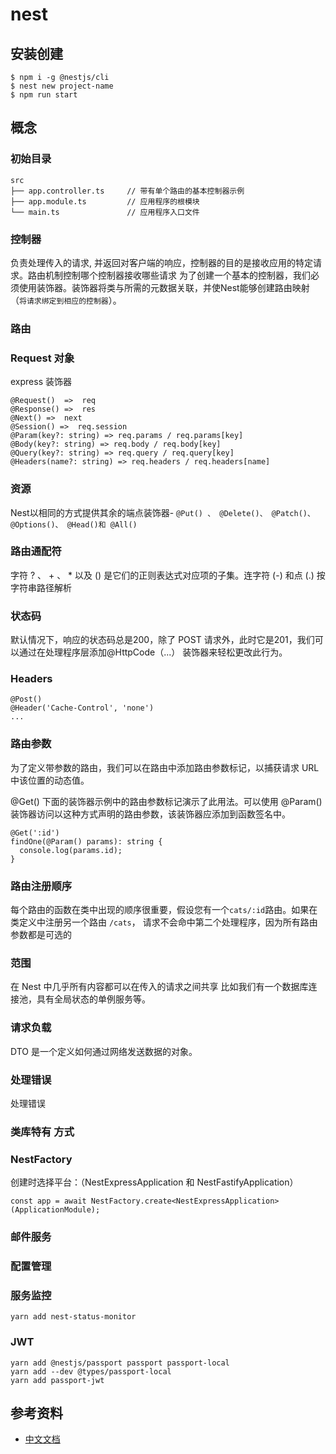 # nest

## 安装创建

```
$ npm i -g @nestjs/cli
$ nest new project-name
$ npm run start
```

## 概念

### 初始目录

```
src
├── app.controller.ts     // 带有单个路由的基本控制器示例
├── app.module.ts         // 应用程序的根模块
└── main.ts               // 应用程序入口文件
```

### 控制器
负责处理传入的请求, 并返回对客户端的响应，控制器的目的是接收应用的特定请求。路由机制控制哪个控制器接收哪些请求
为了创建一个基本的控制器，我们必须使用装饰器。装饰器将类与所需的元数据关联，并使Nest能够创建路由映射（`将请求绑定到相应的控制器`）。
### 路由

### Request 对象

express 装饰器
```
@Request()  =>	req
@Response()	=>  res
@Next()	=>  next 
@Session() =>  req.session
@Param(key?: string) => req.params / req.params[key]
@Body(key?: string) => req.body / req.body[key]
@Query(key?: string) => req.query / req.query[key]
@Headers(name?: string) => req.headers / req.headers[name]
```

### 资源

Nest以相同的方式提供其余的端点装饰器- `@Put() 、 @Delete()、 @Patch()、 @Options()、 @Head()和 @All()`

### 路由通配符

字符 ? 、 + 、 * 以及 () 是它们的正则表达式对应项的子集。连字符 (-) 和点 (.) 按字符串路径解析

### 状态码

默认情况下，响应的状态码总是200，除了 POST 请求外，此时它是201，我们可以通过在处理程序层添加@HttpCode（...） 装饰器来轻松更改此行为。

### Headers

```
@Post()
@Header('Cache-Control', 'none')
...
```

### 路由参数

为了定义带参数的路由，我们可以在路由中添加路由参数标记，以捕获请求 URL 中该位置的动态值。

@Get() 下面的装饰器示例中的路由参数标记演示了此用法。可以使用 @Param() 装饰器访问以这种方式声明的路由参数，该装饰器应添加到函数签名中。

```
@Get(':id')
findOne(@Param() params): string {
  console.log(params.id);
}
```

### 路由注册顺序
每个路由的函数在类中出现的顺序很重要，假设您有一个`cats/:id`路由。如果在类定义中注册另一个路由 `/cats`， 请求不会命中第二个处理程序，因为所有路由参数都是可选的

### 范围
在 Nest 中几乎所有内容都可以在传入的请求之间共享
比如我们有一个数据库连接池，具有全局状态的单例服务等。

### 请求负载
DTO 是一个定义如何通过网络发送数据的对象。

### 处理错误

处理错误

### 类库特有 方式

### NestFactory

创建时选择平台：（NestExpressApplication 和 NestFastifyApplication）
```
const app = await NestFactory.create<NestExpressApplication>(ApplicationModule);
```

### 邮件服务

### 配置管理

### 服务监控
```
yarn add nest-status-monitor
```
### JWT
```
yarn add @nestjs/passport passport passport-local
yarn add --dev @types/passport-local
yarn add passport-jwt
```


## 参考资料

- [中文文档](https://docs.nestjs.cn/6/recipes?id=openapi-swagger)